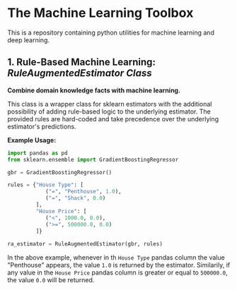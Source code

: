 # The Machine Learning Toolbox

This is a repository containing python utilities for machine learning and deep learning. 

## 1. Rule-Based Machine Learning: *RuleAugmentedEstimator Class*

**Combine domain knowledge facts with machine learning.**

This class is a wrapper class for sklearn estimators with the additional possibility of adding rule-based logic to the underlying estimator.
The provided rules are hard-coded and take precedence over the underlying estimator's predictions.
    
**Example Usage:**

```python
import pandas as pd
from sklearn.ensemble import GradientBoostingRegressor

gbr = GradientBoostingRegressor()

rules = {"House Type": [
            ("=", "Penthouse", 1.0),
            ("=", "Shack", 0.0)
         ],
         "House Price": [
            ("<", 1000.0, 0.0),
            (">=", 500000.0, 0.0)
         ]}
         
ra_estimator = RuleAugmentedEstimator(gbr, rules)
```
In the above example, whenever in th `House Type` pandas column the value "Penthouse" appears, the value `1.0` is returned by the estimator.
Similarily, if any value in the `House Price` pandas column is greater or equal to `500000.0`, the value `0.0` will be returned.
